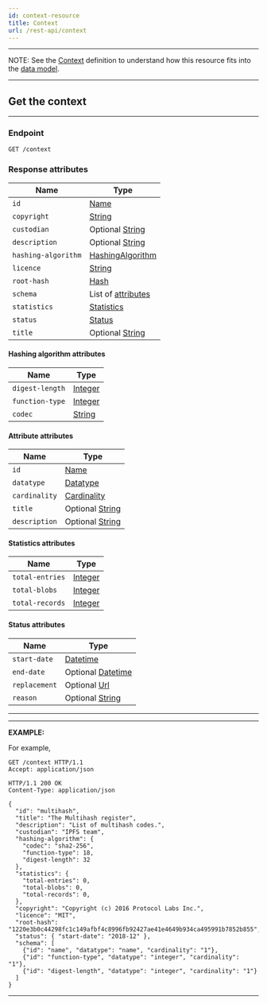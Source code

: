 ```yaml
---
id: context-resource
title: Context
url: /rest-api/context
---
```


***
NOTE: See the [Context](/glossary/context) definition to understand how this
resource fits into the [data model](/data-model).
***

## Get the context

***
### Endpoint

```
GET /context
```

### Response attributes

|Name|Type|
|-|-|
|`id`| [Name](/datatypes/name) |
|`copyright`| [String](/datatypes/string) |
|`custodian`| Optional [String](/datatypes/string) |
|`description`| Optional [String](/datatypes/string) |
|`hashing-algorithm`| [HashingAlgorithm](#hashing-algorithm-attributes) |
|`licence`| [String](/datatypes/string) |
|`root-hash`| [Hash](/datatypes/hash) |
|`schema`| List of [attributes](#attribute-attributes) |
|`statistics`| [Statistics](#statistics-attributes) |
|`status`| [Status](#status-attributes) |
|`title`| Optional [String](/datatypes/string) |

#### Hashing algorithm attributes

|Name|Type|
|-|-|
|`digest-length`| [Integer](/datatypes/integer) |
|`function-type`| [Integer](/datatypes/integer) |
|`codec`| [String](/datatypes/string) |

#### Attribute attributes

|Name|Type|
|-|-|
|`id`| [Name](/datatypes/name) |
|`datatype`| [Datatype](/datatypes#primitives) |
|`cardinality`| [Cardinality](/datatypes#cardinality) |
|`title`| Optional [String](/datatypes/string) |
|`description`| Optional [String](/datatypes/string) |

#### Statistics attributes

|Name|Type|
|-|-|
|`total-entries`| [Integer](/datatypes/integer) |
|`total-blobs`| [Integer](/datatypes/integer) |
|`total-records`| [Integer](/datatypes/integer) |

#### Status attributes

|Name|Type|
|-|-|
|`start-date`| [Datetime](/datatypes/datetime) |
|`end-date`| Optional [Datetime](/datatypes/datetime) |
|`replacement`| Optional [Url](/datatypes/url) |
|`reason`| Optional [String](/datatypes/string) |

***

***
**EXAMPLE:**

For example,

```http
GET /context HTTP/1.1
Accept: application/json
```

```http
HTTP/1.1 200 OK
Content-Type: application/json

{
  "id": "multihash",
  "title": "The Multihash register",
  "description": "List of multihash codes.",
  "custodian": "IPFS team",
  "hashing-algorithm": {
    "codec": "sha2-256",
    "function-type": 18,
    "digest-length": 32
  },
  "statistics": {
    "total-entries": 0,
    "total-blobs": 0,
    "total-records": 0,
  },
  "copyright": "Copyright (c) 2016 Protocol Labs Inc.",
  "licence": "MIT",
  "root-hash": "1220e3b0c44298fc1c149afbf4c8996fb92427ae41e4649b934ca495991b7852b855",
  "status": { "start-date": "2018-12" },
  "schema": [
    {"id": "name", "datatype": "name", "cardinality": "1"},
    {"id": "function-type", "datatype": "integer", "cardinality": "1"},
    {"id": "digest-length", "datatype": "integer", "cardinality": "1"}
  ]
}
```

***
